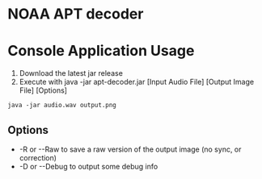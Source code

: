 # NOAA APT decoder

# Console Application Usage
1. Download the latest jar release 
2. Execute with java -jar apt-decoder.jar [Input Audio File] [Output Image File] [Options]
```shell
java -jar audio.wav output.png
```
## Options
- -R or --Raw to save a raw version of the output image (no sync, or correction)
- -D or --Debug to output some debug info
